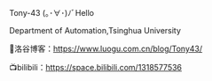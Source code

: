 Tony-43    (｡･∀･)ﾉﾞHello

Department of Automation,Tsinghua University

📌洛谷博客：https://www.luogu.com.cn/blog/Tony43/

📺bilibili：https://space.bilibili.com/1318577536

